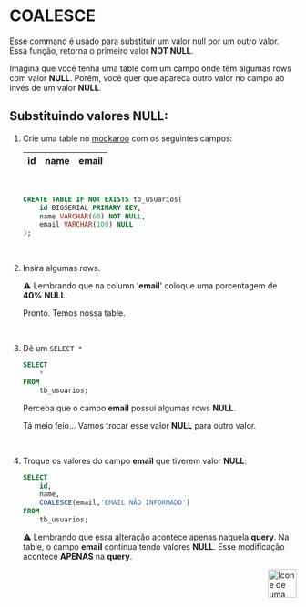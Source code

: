 # COALESCE


Esse command é usado para substituir um valor null por um outro valor.
Essa função, retorna o primeiro valor **NOT NULL**.


Imagina que você tenha uma table com um campo onde têm algumas rows com valor **NULL**. Porém, você quer que apareca outro valor no campo ao invés de um valor **NULL**.



## Substituindo valores NULL:

1. Crie uma table no <a href="https://www.mockaroo.com/">mockaroo</a> com os seguintes campos:

    | id | name | email |
    |--- |  --- |  ---  |

    <br>

    ```sql
    CREATE TABLE IF NOT EXISTS tb_usuarios(
        id BIGSERIAL PRIMARY KEY,
        name VARCHAR(60) NOT NULL,
        email VARCHAR(100) NULL
    );
    ```
<br>


2. Insira algumas rows.

    :warning: Lembrando que na column '**email**' coloque uma porcentagem de **40%** **NULL**.
    <br>

    Pronto. Temos nossa table.


<br>


3. Dê um `SELECT *`

    ```sql
    SELECT
        *
    FROM
        tb_usuarios;
    ```

    Perceba que o campo **email** possui algumas rows **NULL**.

    Tá meio feio... Vamos trocar esse valor **NULL** para outro valor.

<br>

4. Troque os valores do campo **email** que tiverem valor **NULL**:

    ```sql
    SELECT
        id,
        name,
        COALESCE(email,'EMAIL NÃO INFORMADO')
    FROM
        tb_usuarios;
    ```



    :warning: Lembrando que essa alteração acontece apenas naquela **query**. Na table, o campo **email** continua tendo valores **NULL**. Esse modificação acontece **APENAS** na **query**.


<!-- Next Page Button -->
<a href="https://github.com/lGabrielDev/06.postgreSQL/blob/main/2.praticando/18.primary_key.md">
    <img alt="Ícone de uma seta apontada para direita, representando um link para a próxima página" src="https://cdn-icons-png.flaticon.com/512/8875/8875266.png" width="50px" height="50px" align="right">
</a>
